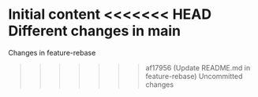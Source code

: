 Initial content
<<<<<<< HEAD
Different changes in main
=======
Changes in feature-rebase
>>>>>>> af17956 (Update README.md in feature-rebase)
Uncommitted changes
